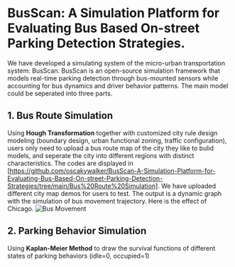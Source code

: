 # BusScan: A Simulation Platform for Evaluating Bus Based On-street Parking Detection Strategies.
We have developed a simulating system of the micro-urban transportation system: BusScan. BusScan is an open-source simulation framework that models real-time parking detection through bus-mounted sensors while accounting for bus dynamics and driver behavior patterns. The main model could be seperated into three parts.
## 1. Bus Route Simulation
Using **Hough Transformation** together with customized city rule design modeling (boundary design, urban functional zoning, traffic configuration), users only need to upload a bus route map of the city they like to bulid models, and seperate the city into different regions with distinct characteristics. The codes are displayed in [https://github.com/oscakywalker/BusScan-A-Simulation-Platform-for-Evaluating-Bus-Based-On-street-Parking-Detection-Strategies/tree/main/Bus%20Route%20Simulation]. 
We have uploaded different city map demos for users to test. The output is a dynamic graph with the simulation of bus movement trajectory. Here is the effect of Chicago.
![Bus Movement](https://github.com/user-attachments/assets/170d6037-920c-49ce-96ff-0f4d4b849fb7)
## 2. Parking Behavior Simulation

Using **Kaplan-Meier Method** to draw the survival functions of different states of parking behaviors (idle=0, occupied=1)
